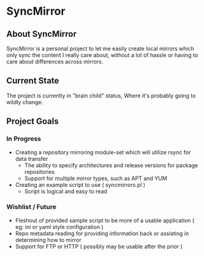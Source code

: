 # SyncMirror

## About SyncMirror
SyncMirror is a personal project to let me easily create local mirrors which only sync the content I really care about,
without a lot of hassle or having to care about differences across mirrors.

## Current State
The project is currently in "brain child" status, Where it's probably going to wildly change.

## Project Goals

### In Progress
* Creating a repository mirroring module-set which will utilize rsync for data transfer
  * The ability to specify architectures and release versions for package repositories
  * Support for multiple mirror types, such as APT and YUM
* Creating an example script to use ( syncmirrors.pl )
  * Script is logical and easy to read

### Wishlist / Future
* Fleshout of provided sample script to be more of a usable application ( eg: ini or yaml style configuration )
* Repo metadata reading for providing information back or assisting in determining how to mirror
* Support for FTP or HTTP ( possibly may be usable after the prior )
